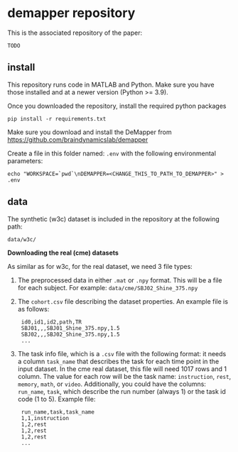 # demapper repository

This is the associated repository of the paper:

    TODO

## install

This repository runs code in MATLAB and Python. Make sure you have those installed and at a newer version (Python >= 3.9). 

Once you downloaded the repository, install the required python packages

    pip install -r requirements.txt

Make sure you download and install the DeMapper from https://github.com/braindynamicslab/demapper

Create a file in this folder named: `.env` with the following environmental parameters:

    echo "WORKSPACE=`pwd`\nDEMAPPER=<CHANGE_THIS_TO_PATH_TO_DEMAPPER>" > .env

## data

The synthetic (w3c) dataset is included in the repository at the following path:

    data/w3c/

**Downloading the real (cme) datasets**

As similar as for w3c, for the real dataset, we need 3 file types:

1. The preprocessed data in either `.mat` or `.npy` format. This will be a file for each subject. For example: `data/cme/SBJ02_Shine_375.npy`

2. The `cohort.csv` file describing the dataset properties. 
An example file is as follows:

        id0,id1,id2,path,TR
        SBJ01,,,SBJ01_Shine_375.npy,1.5
        SBJ02,,,SBJ02_Shine_375.npy,1.5
        ...
    
3. The task info file, which is a `.csv` file with the following format: it needs a column `task_name` that describes the task for each time point in the input dataset. In the cme real dataset, this file will need 1017 rows and 1 column. The value for each row will be the task name: `instruction`, `rest`, `memory`, `math`, or `video`. Additionally, you could have the columns: `run_name`, `task`, which describe the run number (always 1) or the task id code (1 to 5). 
Example file: 

        run_name,task,task_name
        1,1,instruction
        1,2,rest
        1,2,rest
        1,2,rest
        ...
